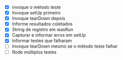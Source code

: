 - [x] invoque o método teste
- [x] Invoque setUp primeiro
- [x] Invoque tearDown depois 
- [x] Informe resultados coletados
- [x] String de registro em wasRun
- [x] Capturar e informar erros em setUp
- [x] Informar testes que falharam
- [ ] Invoque tearDown mesmo se o método teste falhar
- [ ] Rode múltiplos testes